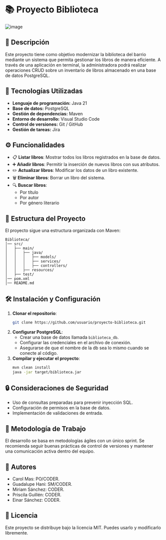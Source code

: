 # 📚 Proyecto Biblioteca

![image](https://github.com/user-attachments/assets/187de02b-f7bb-458e-ab59-4db504f8a19f)

## 📌 Descripción
Este proyecto tiene como objetivo modernizar la biblioteca del barrio mediante un sistema que permita gestionar los libros de manera eficiente. A través de una aplicación en terminal, la administradora podrá realizar operaciones CRUD sobre un inventario de libros almacenado en una base de datos PostgreSQL.

## 🚀 Tecnologías Utilizadas
- **Lenguaje de programación:** Java 21
- **Base de datos:** PostgreSQL
- **Gestión de dependencias:** Maven
- **Entorno de desarrollo:** Visual Studio Code
- **Control de versiones:** Git / GitHub
- **Gestión de tareas:** Jira

## ⚙️ Funcionalidades
- 📋 **Listar libros**: Mostrar todos los libros registrados en la base de datos.
- ➕ **Añadir libros**: Permitir la inserción de nuevos libros con sus atributos.
- ✏️ **Actualizar libros**: Modificar los datos de un libro existente.
- 🗑 **Eliminar libros**: Borrar un libro del sistema.
- 🔍 **Buscar libros**:
  - Por título
  - Por autor
  - Por género literario

## 📂 Estructura del Proyecto
El proyecto sigue una estructura organizada con Maven:
```
Biblioteca/
│── src/
│   ├── main/
│   │   ├── java/
│   │   │   ├── models/
│   │   │   ├── services/
│   │   │   ├── controllers/
│   │   ├── resources/
│   ├── test/
│── pom.xml
│── README.md
```

## 🛠 Instalación y Configuración
1. **Clonar el repositorio**:
   ```sh
   git clone https://github.com/usuario/proyecto-biblioteca.git
   ```
2. **Configurar PostgreSQL**:
   - Crear una base de datos llamada `biblioteca_db`.
   - Configurar las credenciales en el archivo de conexión.
   - Asegurarse de que el nombre de la db sea lo mismo cuando se conecte al código.
3. **Compilar y ejecutar el proyecto**:
   ```sh
   mvn clean install
   java -jar target/biblioteca.jar
   ```

## 🔒 Consideraciones de Seguridad
- Uso de consultas preparadas para prevenir inyección SQL.
- Configuración de permisos en la base de datos.
- Implementación de validaciones de entrada.

## 👥 Metodología de Trabajo
El desarrollo se basa en metodologías ágiles con un único sprint. Se recomienda seguir buenas prácticas de control de versiones y mantener una comunicación activa dentro del equipo.

## 📌 Autores
- Carol Mas: PO/CODER.
- Guadalupe Hani: SM/CODER.
- Miriam Sánchez: CODER.
- Priscila Guillén: CODER.
- Einar Sánchez: CODER.

## 📜 Licencia
Este proyecto se distribuye bajo la licencia MIT. Puedes usarlo y modificarlo libremente.

